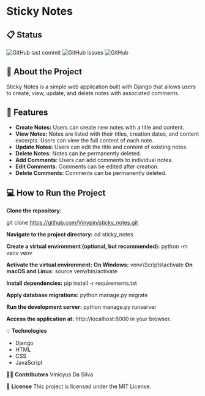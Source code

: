 # Sticky Notes


## 📋 Status

![GitHub last commit](https://img.shields.io/github/last-commit/Vinypin/sticky_notes)
![GitHub issues](https://img.shields.io/github/issues/Vinypin/sticky_notes)
![GitHub](https://img.shields.io/github/license/Vinypin/sticky_notes)

## 📝 About the Project

Sticky Notes is a simple web application built with Django that allows users to create, view, update, and delete notes with associated comments.

## 🔧 Features

- **Create Notes:** Users can create new notes with a title and content.
- **View Notes:** Notes are listed with their titles, creation dates, and content excerpts. Users can view the full content of each note.
- **Update Notes:** Users can edit the title and content of existing notes.
- **Delete Notes:** Notes can be permanently deleted.
- **Add Comments:** Users can add comments to individual notes.
- **Edit Comments:** Comments can be edited after creation.
- **Delete Comments:** Comments can be permanently deleted.

## 💻 How to Run the Project

 **Clone the repository:**
   
   git clone https://github.com/Vinypin/sticky_notes.git

**Navigate to the project directory:**
cd sticky_notes

**Create a virtual environment (optional, but recommended):**
python -m venv venv

**Activate the virtual environment:**
**On Windows:**
venv\Scripts\activate
**On macOS and Linux:**
source venv/bin/activate

**Install dependencies:**
pip install -r requirements.txt

**Apply database migrations:**
python manage.py migrate

**Run the development server:**
python manage.py runserver

**Access the application at:** 
http://localhost:8000 in your browser.

💡 **Technologies**
- Django
- HTML
- CSS
- JavaScript

👨‍💻 **Contributors**
Vinicyus Da Silva

📄 **License**
This project is licensed under the MIT License.


